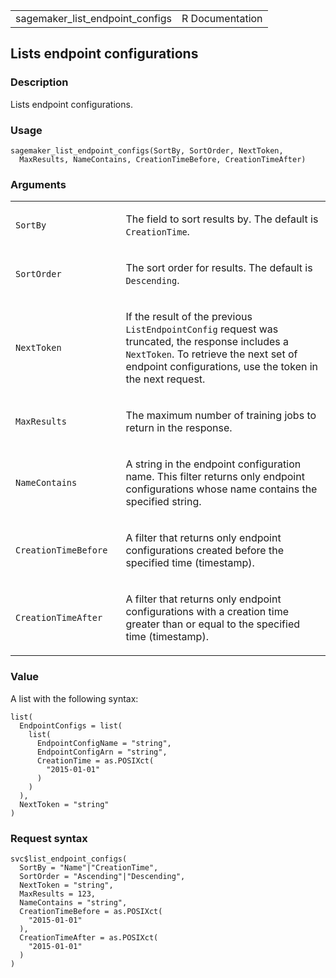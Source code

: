 <table style="width: 100%;">
<tbody>
<tr class="odd">
<td>sagemaker_list_endpoint_configs</td>
<td style="text-align: right;">R Documentation</td>
</tr>
</tbody>
</table>

## Lists endpoint configurations

### Description

Lists endpoint configurations.

### Usage

    sagemaker_list_endpoint_configs(SortBy, SortOrder, NextToken,
      MaxResults, NameContains, CreationTimeBefore, CreationTimeAfter)

### Arguments

<table>
<colgroup>
<col style="width: 35%" />
<col style="width: 65%" />
</colgroup>
<tbody>
<tr class="odd">
<td><code
id="sagemaker_list_endpoint_configs_:_SortBy">SortBy</code></td>
<td><p>The field to sort results by. The default is
<code>CreationTime</code>.</p></td>
</tr>
<tr class="even">
<td><code
id="sagemaker_list_endpoint_configs_:_SortOrder">SortOrder</code></td>
<td><p>The sort order for results. The default is
<code>Descending</code>.</p></td>
</tr>
<tr class="odd">
<td><code
id="sagemaker_list_endpoint_configs_:_NextToken">NextToken</code></td>
<td><p>If the result of the previous <code>ListEndpointConfig</code>
request was truncated, the response includes a <code>NextToken</code>.
To retrieve the next set of endpoint configurations, use the token in
the next request.</p></td>
</tr>
<tr class="even">
<td><code
id="sagemaker_list_endpoint_configs_:_MaxResults">MaxResults</code></td>
<td><p>The maximum number of training jobs to return in the
response.</p></td>
</tr>
<tr class="odd">
<td><code
id="sagemaker_list_endpoint_configs_:_NameContains">NameContains</code></td>
<td><p>A string in the endpoint configuration name. This filter returns
only endpoint configurations whose name contains the specified
string.</p></td>
</tr>
<tr class="even">
<td><code
id="sagemaker_list_endpoint_configs_:_CreationTimeBefore">CreationTimeBefore</code></td>
<td><p>A filter that returns only endpoint configurations created before
the specified time (timestamp).</p></td>
</tr>
<tr class="odd">
<td><code
id="sagemaker_list_endpoint_configs_:_CreationTimeAfter">CreationTimeAfter</code></td>
<td><p>A filter that returns only endpoint configurations with a
creation time greater than or equal to the specified time
(timestamp).</p></td>
</tr>
</tbody>
</table>

### Value

A list with the following syntax:

    list(
      EndpointConfigs = list(
        list(
          EndpointConfigName = "string",
          EndpointConfigArn = "string",
          CreationTime = as.POSIXct(
            "2015-01-01"
          )
        )
      ),
      NextToken = "string"
    )

### Request syntax

    svc$list_endpoint_configs(
      SortBy = "Name"|"CreationTime",
      SortOrder = "Ascending"|"Descending",
      NextToken = "string",
      MaxResults = 123,
      NameContains = "string",
      CreationTimeBefore = as.POSIXct(
        "2015-01-01"
      ),
      CreationTimeAfter = as.POSIXct(
        "2015-01-01"
      )
    )
